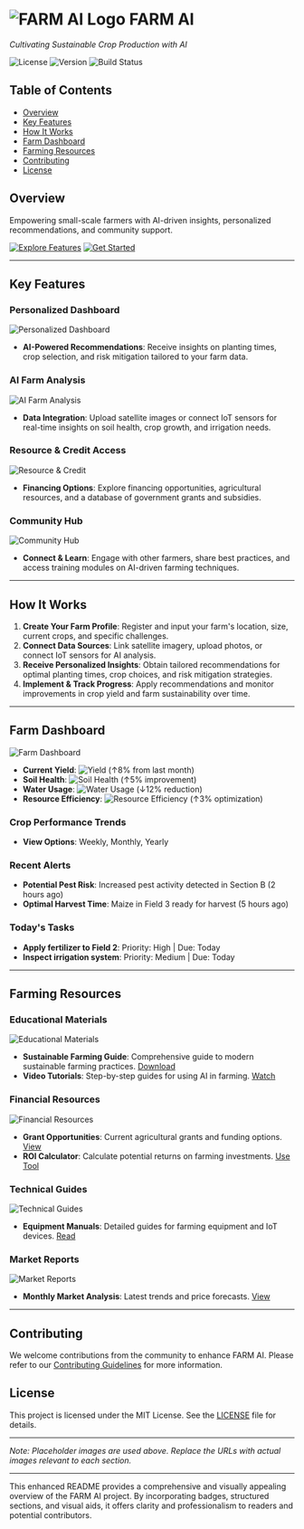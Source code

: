 # ![FARM AI Logo](https://via.placeholder.com/150) FARM AI

*Cultivating Sustainable Crop Production with AI*

![License](https://img.shields.io/badge/License-MIT-green)
![Version](https://img.shields.io/badge/Version-1.0-blue)
![Build Status](https://img.shields.io/badge/Build-Passing-brightgreen)

## Table of Contents

- [Overview](#overview)
- [Key Features](#key-features)
- [How It Works](#how-it-works)
- [Farm Dashboard](#farm-dashboard)
- [Farming Resources](#farming-resources)
- [Contributing](#contributing)
- [License](#license)

## Overview

Empowering small-scale farmers with AI-driven insights, personalized recommendations, and community support.

[![Explore Features](https://img.shields.io/badge/Explore-Features-orange)](#key-features)
[![Get Started](https://img.shields.io/badge/Get-Started-brightgreen)](#how-it-works)

---

## Key Features

### Personalized Dashboard

![Personalized Dashboard](https://via.placeholder.com/600x300)

- **AI-Powered Recommendations**: Receive insights on planting times, crop selection, and risk mitigation tailored to your farm data.

### AI Farm Analysis

![AI Farm Analysis](https://via.placeholder.com/600x300)

- **Data Integration**: Upload satellite images or connect IoT sensors for real-time insights on soil health, crop growth, and irrigation needs.

### Resource & Credit Access

![Resource & Credit](https://via.placeholder.com/600x300)

- **Financing Options**: Explore financing opportunities, agricultural resources, and a database of government grants and subsidies.

### Community Hub

![Community Hub](https://via.placeholder.com/600x300)

- **Connect & Learn**: Engage with other farmers, share best practices, and access training modules on AI-driven farming techniques.

---

## How It Works

1. **Create Your Farm Profile**: Register and input your farm's location, size, current crops, and specific challenges.
2. **Connect Data Sources**: Link satellite imagery, upload photos, or connect IoT sensors for AI analysis.
3. **Receive Personalized Insights**: Obtain tailored recommendations for optimal planting times, crop choices, and risk mitigation strategies.
4. **Implement & Track Progress**: Apply recommendations and monitor improvements in crop yield and farm sustainability over time.

---

## Farm Dashboard

![Farm Dashboard](https://via.placeholder.com/600x300)

- **Current Yield**: ![Yield](https://img.shields.io/badge/Yield-92%25-brightgreen) (↑8% from last month)
- **Soil Health**: ![Soil Health](https://img.shields.io/badge/Soil%20Health-87%25-green) (↑5% improvement)
- **Water Usage**: ![Water Usage](https://img.shields.io/badge/Water%20Usage-75L-blue) (↓12% reduction)
- **Resource Efficiency**: ![Resource Efficiency](https://img.shields.io/badge/Resource%20Efficiency-95%25-brightgreen) (↑3% optimization)

### Crop Performance Trends

- **View Options**: Weekly, Monthly, Yearly

### Recent Alerts

- **Potential Pest Risk**: Increased pest activity detected in Section B (2 hours ago)
- **Optimal Harvest Time**: Maize in Field 3 ready for harvest (5 hours ago)

### Today's Tasks

- **Apply fertilizer to Field 2**: Priority: High | Due: Today
- **Inspect irrigation system**: Priority: Medium | Due: Today

---

## Farming Resources

### Educational Materials

![Educational Materials](https://via.placeholder.com/600x300)

- **Sustainable Farming Guide**: Comprehensive guide to modern sustainable farming practices. [Download](#)
- **Video Tutorials**: Step-by-step guides for using AI in farming. [Watch](#)

### Financial Resources

![Financial Resources](https://via.placeholder.com/600x300)

- **Grant Opportunities**: Current agricultural grants and funding options. [View](#)
- **ROI Calculator**: Calculate potential returns on farming investments. [Use Tool](#)

### Technical Guides

![Technical Guides](https://via.placeholder.com/600x300)

- **Equipment Manuals**: Detailed guides for farming equipment and IoT devices. [Read](#)

### Market Reports

![Market Reports](https://via.placeholder.com/600x300)

- **Monthly Market Analysis**: Latest trends and price forecasts. [View](#)

---

## Contributing

We welcome contributions from the community to enhance FARM AI. Please refer to our [Contributing Guidelines](#) for more information.

## License

This project is licensed under the MIT License. See the [LICENSE](#) file for details.

---

*Note: Placeholder images are used above. Replace the URLs with actual images relevant to each section.*

---

This enhanced README provides a comprehensive and visually appealing overview of the FARM AI project. By incorporating badges, structured sections, and visual aids, it offers clarity and professionalism to readers and potential contributors.

